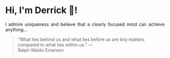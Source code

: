 # Hi, I'm Derrick 👋!
<p align="justify">I admire uniqueness and believe that a clearly focused mind can achieve anything...</p> 
<!-- #quote-start -->
<blockquote>&ldquo;What lies behind us and what lies before us are tiny matters compared to what lies within us.&rdquo; &mdash; <footer>Ralph Waldo Emerson</footer></blockquote>
<!-- #quote-end -->

